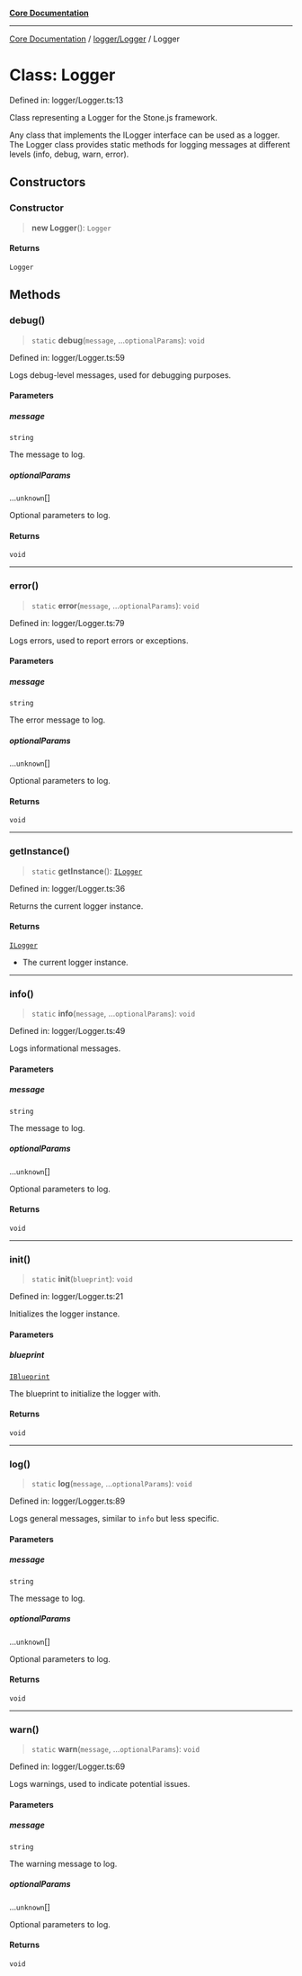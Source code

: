 [**Core Documentation**](../../../README.md)

***

[Core Documentation](../../../README.md) / [logger/Logger](../README.md) / Logger

# Class: Logger

Defined in: logger/Logger.ts:13

Class representing a Logger for the Stone.js framework.

Any class that implements the ILogger interface can be used as a logger.
The Logger class provides static methods for logging messages at different levels (info, debug, warn, error).

## Constructors

### Constructor

> **new Logger**(): `Logger`

#### Returns

`Logger`

## Methods

### debug()

> `static` **debug**(`message`, ...`optionalParams`): `void`

Defined in: logger/Logger.ts:59

Logs debug-level messages, used for debugging purposes.

#### Parameters

##### message

`string`

The message to log.

##### optionalParams

...`unknown`[]

Optional parameters to log.

#### Returns

`void`

***

### error()

> `static` **error**(`message`, ...`optionalParams`): `void`

Defined in: logger/Logger.ts:79

Logs errors, used to report errors or exceptions.

#### Parameters

##### message

`string`

The error message to log.

##### optionalParams

...`unknown`[]

Optional parameters to log.

#### Returns

`void`

***

### getInstance()

> `static` **getInstance**(): [`ILogger`](../../../declarations/interfaces/ILogger.md)

Defined in: logger/Logger.ts:36

Returns the current logger instance.

#### Returns

[`ILogger`](../../../declarations/interfaces/ILogger.md)

- The current logger instance.

***

### info()

> `static` **info**(`message`, ...`optionalParams`): `void`

Defined in: logger/Logger.ts:49

Logs informational messages.

#### Parameters

##### message

`string`

The message to log.

##### optionalParams

...`unknown`[]

Optional parameters to log.

#### Returns

`void`

***

### init()

> `static` **init**(`blueprint`): `void`

Defined in: logger/Logger.ts:21

Initializes the logger instance.

#### Parameters

##### blueprint

[`IBlueprint`](../../../declarations/type-aliases/IBlueprint.md)

The blueprint to initialize the logger with.

#### Returns

`void`

***

### log()

> `static` **log**(`message`, ...`optionalParams`): `void`

Defined in: logger/Logger.ts:89

Logs general messages, similar to `info` but less specific.

#### Parameters

##### message

`string`

The message to log.

##### optionalParams

...`unknown`[]

Optional parameters to log.

#### Returns

`void`

***

### warn()

> `static` **warn**(`message`, ...`optionalParams`): `void`

Defined in: logger/Logger.ts:69

Logs warnings, used to indicate potential issues.

#### Parameters

##### message

`string`

The warning message to log.

##### optionalParams

...`unknown`[]

Optional parameters to log.

#### Returns

`void`
